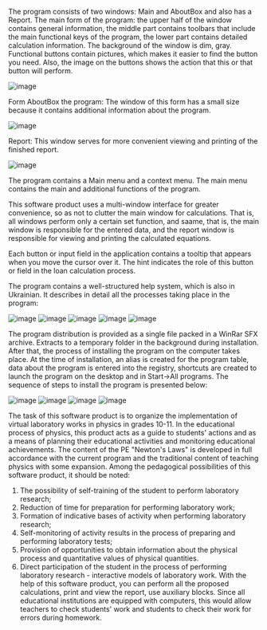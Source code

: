 The program consists of two windows: Main and AboutBox and also has a Report.
The main form of the program: the upper half of the window contains general information, the middle part contains toolbars that include the main functional keys of the program, the lower part contains detailed calculation information. The background of the window is dim, gray. Functional buttons contain pictures, which makes it easier to find the button you need. Also, the image on the buttons shows the action that this or that button will perform.

![image](https://github.com/user-attachments/assets/addfaf20-0950-4a18-acef-af7c27e0aa43)

Form AboutBox the program: The window of this form has a small size because it contains additional information about the program.

![image](https://github.com/user-attachments/assets/c6b141a3-a192-41d3-bdc5-d57354561f9a)

Report: This window serves for more convenient viewing and printing of the finished report.

![image](https://github.com/user-attachments/assets/40382367-7f07-48c5-91b2-481de6314176)

The program contains a Main menu and a context menu. The main menu contains the main and additional functions of the program.

This software product uses a multi-window interface for greater convenience, so as not to clutter the main window for calculations. That is, all windows perform only a certain set function, and saame, that is, the main window is responsible for the entered data, and the report window is responsible for viewing and printing the calculated equations.

Each button or input field in the application contains a tooltip that appears when you move the cursor over it. The hint indicates the role of this button or field in the loan calculation process.

The program contains a well-structured help system, which is also in Ukrainian. It describes in detail all the processes taking place in the program:

![image](https://github.com/user-attachments/assets/c937ed79-2a53-402a-ae20-6c176e493929)
![image](https://github.com/user-attachments/assets/e76d29d7-449e-4e1a-b62a-7227759df7cb)
![image](https://github.com/user-attachments/assets/8c96652e-4bde-4bda-87e3-82346d9adabc)
![image](https://github.com/user-attachments/assets/317d640d-1647-4454-84fc-32767f1252b5)
![image](https://github.com/user-attachments/assets/cb1cc62a-2c3c-4193-ba7a-11b241d86481)


The program distribution is provided as a single file packed in a WinRar SFX archive. Extracts to a temporary folder in the background during installation. After that, the process of installing the program on the computer takes place. At the time of installation, an alias is created for the program table, data about the program is entered into the registry, shortcuts are created to launch the program on the desktop and in Start->All programs.
The sequence of steps to install the program is presented below:

![image](https://github.com/user-attachments/assets/027ac19f-71a4-4471-8776-2e4f1d1fcedb)
![image](https://github.com/user-attachments/assets/ca7eb56e-c4e1-4e57-bf00-c073f3a714ac)
![image](https://github.com/user-attachments/assets/85a77541-ea7b-4c68-8310-d7f125d09f38)
![image](https://github.com/user-attachments/assets/09f804ce-29cd-4781-97ec-c333b3e7561a)


The task of this software product is to organize the implementation of virtual laboratory works in physics in grades 10-11. In the educational process of physics, this product acts as a guide to students' actions and as a means of planning their educational activities and monitoring educational achievements.
The content of the PE "Newton's Laws" is developed in full accordance with the current program and the traditional content of teaching physics with some expansion.
Among the pedagogical possibilities of this software product, it should be noted:
1. The possibility of self-training of the student to perform laboratory research;
2. Reduction of time for preparation for performing laboratory work;
3. Formation of indicative bases of activity when performing laboratory research;
4. Self-monitoring of activity results in the process of preparing and performing laboratory tests;
5. Provision of opportunities to obtain information about the physical process and quantitative values ​​of physical quantities.
6. Direct participation of the student in the process of performing laboratory research - interactive models of laboratory work.
With the help of this software product, you can perform all the proposed calculations, print and view the report, use auxiliary blocks. Since all educational institutions are equipped with computers, this would allow teachers to check students' work and students to check their work for errors during homework.
